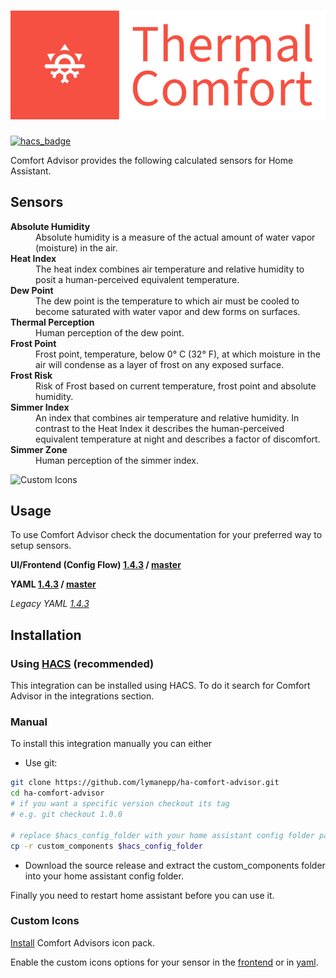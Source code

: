 # [![comfort_advisor](https://raw.githubusercontent.com/lymanepp/ha-comfort-advisor/master/icons/logo.png)](https://github.com/lymanepp/ha-comfort-advisor)

[![hacs_badge](https://img.shields.io/badge/HACS-Default-41BDF5.svg?style=for-the-badge)](https://github.com/hacs/integration)

Comfort Advisor provides the following calculated sensors for Home Assistant.

## Sensors

<dl>
  <dt><strong>Absolute Humidity</strong></dt>
  <dd>
    Absolute humidity is a measure of the actual amount of water vapor
      (moisture) in the air.
  </dd>
  <dt><strong>Heat Index</strong></dt>
  <dd>
    The heat index combines air temperature and relative humidity to posit a
    human-perceived equivalent temperature.
  </dd>
  <dt><strong>Dew Point</strong></dt>
  <dd>
    The dew point is the temperature to which air must be cooled to become
    saturated with water vapor and dew forms on surfaces.
  </dd>
  <dt><strong>Thermal Perception</strong></dt>
  <dd>
    Human perception of the dew point.
  </dd>
  <dt><strong>Frost Point</strong></dt>
  <dd>
    Frost point, temperature, below 0° C (32° F), at which moisture in the air
    will condense as a layer of frost on any exposed surface.
  </dd>
  <dt><strong>Frost Risk</strong></dt>
  <dd>
    Risk of Frost based on current temperature, frost point and absolute humidity.
  </dd>
  <dt><strong>Simmer Index</strong></dt>
  <dd>
    An index that combines air temperature and relative humidity. In contrast to
    the Heat Index it describes the human-perceived equivalent temperature at
    night and describes a factor of discomfort.
  </dd>
  <dt><strong>Simmer Zone</strong></dt>
  <dd>
    Human perception of the simmer index.
  </dd>
</dl>

![Custom Icons](https://raw.githubusercontent.com/lymanepp/ha-comfort-advisor/master/screenshots/living_room.png)

## Usage

To use Comfort Advisor check the documentation for your preferred way to setup
sensors.

**UI/Frontend (Config Flow)
 [1.4.3](https://github.com/lymanepp/ha-comfort-advisor/blob/1.4.3/documentation/config_flow.md) /
 [master](https://github.com/lymanepp/ha-comfort-advisor/blob/master/documentation/config_flow.md)**

**YAML
 [1.4.3](https://github.com/lymanepp/ha-comfort-advisor/blob/1.4.3/documentation/yaml.md) /
 [master](https://github.com/lymanepp/ha-comfort-advisor/blob/master/documentation/yaml.md)**

*Legacy YAML [1.4.3](https://github.com/lymanepp/ha-comfort-advisor/blob/1.4.3/documentation/legacy_yaml.md)*

## Installation

### Using [HACS](https://hacs.xyz/) (recommended)

This integration can be installed using HACS. To do it search for Comfort Advisor in the integrations section.

### Manual

To install this integration manually you can either

* Use git:

```sh
git clone https://github.com/lymanepp/ha-comfort-advisor.git
cd ha-comfort-advisor
# if you want a specific version checkout its tag
# e.g. git checkout 1.0.0

# replace $hacs_config_folder with your home assistant config folder path
cp -r custom_components $hacs_config_folder
```

* Download the source release and extract the custom_components folder into your home assistant config folder.

Finally you need to restart home assistant before you can use it.

### Custom Icons

[Install](https://github.com/rautesamtr/thermal_comfort_icons#install) Comfort Advisors icon pack.

Enable the custom icons options for your sensor in the
 [frontend](https://github.com/lymanepp/ha-comfort-advisor/blob/master/documentation/config_flow.md#configuration-options)
 or in [yaml](https://github.com/lymanepp/ha-comfort-advisor/blob/master/documentation/yaml.md#sensor-configuration-variables).
